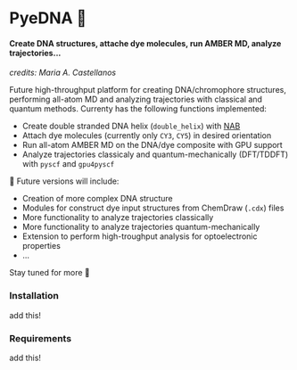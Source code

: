 # PyeDNA 🧬
#### Create DNA structures, attache dye molecules, run AMBER MD, analyze trajectories...

*credits: Maria A. Castellanos*

Future high-throughput platform for creating DNA/chromophore structures, performing all-atom MD and analyzing trajectories with classical and quantum methods.
Currenty has the following functions implemented:

- Create double stranded DNA helix (`double_helix`) with [NAB](https://github.com/Amber-MD/AmberClassic.git)
- Attach dye molecules (currently only `CY3`, `CY5`) in desired orientation
- Run all-atom AMBER MD on the DNA/dye composite with GPU support
- Analyze trajectories classicaly and quantum-mechanically (DFT/TDDFT) with `pyscf` and `gpu4pyscf`

🚧 Future versions will include:
- Creation of more complex DNA structure
- Modules for construct dye input structures from ChemDraw (`.cdx`) files
- More functionality to analyze trajectories classically
- More functionality to analyze trajectories quantum-mechanically
- Extension to perform high-troughput analysis for optoelectronic properties 
- ...

Stay tuned for more 🚨


### Installation

add this!


### Requirements

add this! 
